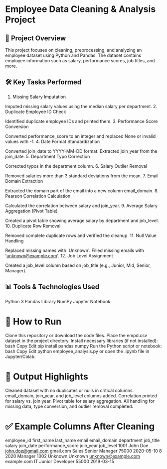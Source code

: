 # Employee Data Cleaning & Analysis Project

## 📖 Project Overview
This project focuses on cleaning, preprocessing, and analyzing an employee dataset using Python and Pandas. The dataset contains employee information such as salary, performance scores, job titles, and more.

## 🛠 Key Tasks Performed
1. Missing Salary Imputation

Imputed missing salary values using the median salary per department.
2. Duplicate Employee ID Check

Identified duplicate employee IDs and printed them.
3. Performance Score Conversion

Converted performance_score to an integer and replaced None or invalid values with -1.
4. Date Format Standardization

Converted join_date to YYYY-MM-DD format.
Extracted join_year from the join_date.
5. Department Typo Correction

Corrected typos in the department column.
6. Salary Outlier Removal

Removed salaries more than 3 standard deviations from the mean.
7. Email Domain Extraction

Extracted the domain part of the email into a new column email_domain.
8. Pearson Correlation Calculation

Calculated the correlation between salary and join_year.
9. Average Salary Aggregation (Pivot Table)

Created a pivot table showing average salary by department and job_level.
10. Duplicate Row Removal

Removed complete duplicate rows and verified the cleanup.
11. Null Value Handling

Replaced missing names with 'Unknown'.
Filled missing emails with 'unknown@example.com'.
12. Job Level Assignment

Created a job_level column based on job_title (e.g., Junior, Mid, Senior, Manager).
## 📊 Tools & Technologies Used
Python 3
Pandas Library
NumPy
Jupyter Notebook
# 📁 How to Run
Clone this repository or download the code files.
Place the empd.csv dataset in the project directory.
Install necessary libraries (if not installed):
bash
Copy
Edit
pip install pandas numpy
Run the Python script or notebook:
bash
Copy
Edit
python employee_analysis.py
or open the .ipynb file in Jupyter/Colab.
# 📌 Output Highlights
Cleaned dataset with no duplicates or nulls in critical columns.
email_domain, join_year, and job_level columns added.
Correlation printed for salary vs. join year.
Pivot table for salary aggregation.
All handling for missing data, type conversion, and outlier removal completed.
# ✅ Example Columns After Cleaning
employee_id	first_name	last_name	email	email_domain	department	job_title	salary	join_date	performance_score	join_year	job_level
1001	John	Doe	john.doe@gmail.com	gmail.com	Sales	Senior Manager	75000	2020-05-10	8	2020	Manager
1002	Unknown	Unknown	unknown@example.com	example.com	IT	Junior Developer	55000	2019-03-15
